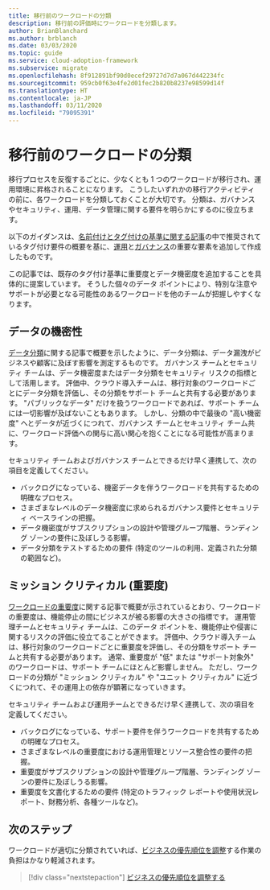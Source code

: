 ```yaml
---
title: 移行前のワークロードの分類
description: 移行前の評価時にワークロードを分類します。
author: BrianBlanchard
ms.author: brblanch
ms.date: 03/03/2020
ms.topic: guide
ms.service: cloud-adoption-framework
ms.subservice: migrate
ms.openlocfilehash: 8f912891bf90d0ecef29727d7d7a067d442234fc
ms.sourcegitcommit: 959cb0f63e4fe2d01fec2b820b8237e98599d14f
ms.translationtype: HT
ms.contentlocale: ja-JP
ms.lasthandoff: 03/11/2020
ms.locfileid: "79095391"
---
```

# <a name="workload-classification-before-migration"></a>移行前のワークロードの分類

移行プロセスを反復するごとに、少なくとも 1 つのワークロードが移行され、運用環境に昇格されることになります。 こうしたいずれかの移行アクティビティの前に、各ワークロードを分類しておくことが大切です。 分類は、ガバナンスやセキュリティ、運用、データ管理に関する要件を明らかにするのに役立ちます。

以下のガイダンスは、[名前付けとタグ付けの基準に関する記事](../../../ready/azure-best-practices/naming-and-tagging.md#metadata-tags)の中で推奨されているタグ付け要件の概要を基に、[運用](../../../manage/considerations/criticality.md#criticality-scale)と[ガバナンス](../../../govern/guides/complex/prescriptive-guidance.md#resource-tagging)の重要な要素を追加して作成したものです。

この記事では、既存のタグ付け基準に重要度とデータ機密度を追加することを具体的に提案しています。 そうした個々のデータ ポイントにより、特別な注意やサポートが必要となる可能性のあるワークロードを他のチームが把握しやすくなります。

## <a name="data-sensitivity"></a>データの機密性

[データ分類](../../../govern/policy-compliance/data-classification.md)に関する記事で概要を示したように、データ分類は、データ漏洩がビジネスや顧客に及ぼす影響を測定するものです。 ガバナンス チームとセキュリティ チームは、データ機密度またはデータ分類をセキュリティ リスクの指標として活用します。 評価中、クラウド導入チームは、移行対象のワークロードごとにデータ分類を評価し、その分類をサポート チームと共有する必要があります。 "パブリックなデータ" だけを扱うワークロードであれば、サポート チームには一切影響が及ばないこともあります。 しかし、分類の中で最後の "高い機密度" へとデータが近づくにつれて、ガバナンス チームとセキュリティ チーム共に、ワークロード評価への関与に高い関心を抱くことになる可能性が高まります。

セキュリティ チームおよびガバナンス チームとできるだけ早く連携して、次の項目を定義してください。

- バックログになっている、機密データを伴うワークロードを共有するための明確なプロセス。
- さまざまなレベルのデータ機密度に求められるガバナンス要件とセキュリティ ベースラインの把握。
- データ機密度がサブスクリプションの設計や管理グループ階層、ランディング ゾーンの要件に及ぼしうる影響。
- データ分類をテストするための要件 (特定のツールの利用、定義された分類の範囲など)。

## <a name="mission-criticality"></a>ミッション クリティカル (重要度)

[ワークロードの重要度](../../../manage/considerations/criticality.md)に関する記事で概要が示されているとおり、ワークロードの重要度は、機能停止の間にビジネスが被る影響の大きさの指標です。 運用管理チームとセキュリティ チームは、このデータ ポイントを、機能停止や侵害に関するリスクの評価に役立てることができます。 評価中、クラウド導入チームは、移行対象のワークロードごとに重要度を評価し、その分類をサポート チームと共有する必要があります。 通常、重要度が "低" または "サポート対象外" のワークロードは、サポート チームにほとんど影響しません。 ただし、ワークロードの分類が "ミッション クリティカル" や "ユニット クリティカル" に近づくにつれて、その運用上の依存が顕著になっていきます。

セキュリティ チームおよび運用チームとできるだけ早く連携して、次の項目を定義してください。

- バックログになっている、サポート要件を伴うワークロードを共有するための明確なプロセス。
- さまざまなレベルの重要度における運用管理とリソース整合性の要件の把握。
- 重要度がサブスクリプションの設計や管理グループ階層、ランディング ゾーンの要件に及ぼしうる影響。
- 重要度を文書化するための要件 (特定のトラフィック レポートや使用状況レポート、財務分析、各種ツールなど)。

## <a name="next-steps"></a>次のステップ

ワークロードが適切に分類されていれば、[ビジネスの優先順位を調整](./business-priorities.md)する作業の負担はかなり軽減されます。

> [!div class="nextstepaction"]
> [ビジネスの優先順位を調整する](./business-priorities.md)
